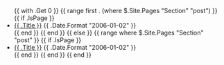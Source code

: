 <ul class="posts">
    {{ with .Get 0 }}
        {{ range first . (where $.Site.Pages "Section" "post") }}
            {{ if .IsPage }}
                <li>
                    <a href="{{ .Permalink }}" class="font-medium">{{ .Title }}</a>
                    <span>{{ .Date.Format "2006-01-02" }}</a>
                </li>
            {{ end }}
        {{ end }}
    {{ else }}
        {{ range where $.Site.Pages "Section" "post" }}
            {{ if .IsPage }}
                <li>
                    <a href="{{ .Permalink }}" class="font-medium">{{ .Title }}</a>
                    <span>{{ .Date.Format "2006-01-02" }}</a>
                </li>
            {{ end }}
        {{ end }}
    {{ end }}
</ul>